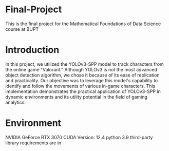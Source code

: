 # Final-Project
  This is the final project for the Mathematical Foundations of Data Science course at BUPT
  
# Introduction
  In this project, we utilized the YOLOv3-SPP model to track characters from the online game "Valorant." Although YOLOv3 is not the most advanced object detection algorithm, we chose it because of its ease of replication and       practicality. Our objective was to leverage this model's capability to identify and follow the movements of various in-game characters. This implementation demonstrates the practical application of YOLOv3-SPP in dynamic environments and its utility potential in the field of gaming analytics.

# Environment
  NVIDIA GeForce RTX 3070
  CUDA Version: 12.4 
  python 3.9
  third-party library requirements are in 
  
  
